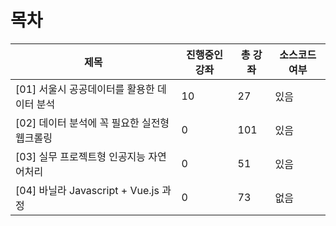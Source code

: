 # 목차
|제목 | 진행중인 강좌 | 총 강좌 | 소스코드 여부 |
|---|---|---|---|
| [01] 서울시 공공데이터를 활용한 데이터 분석 | 10 | 27 | 있음 |
| [02] 데이터 분석에 꼭 필요한 실전형 웹크롤링| 0 | 101 | 있음 |
| [03] 실무 프로젝트형 인공지능 자연어처리| 0 | 51 | 있음 |
| [04] 바닐라 Javascript + Vue.js 과정| 0 | 73 | 없음 |

